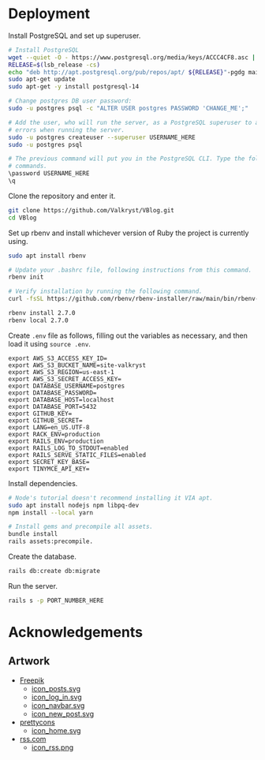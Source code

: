 # Deployment

Install PostgreSQL and set up superuser.

```bash
# Install PostgreSQL
wget --quiet -O - https://www.postgresql.org/media/keys/ACCC4CF8.asc | sudo apt-key add -
RELEASE=$(lsb_release -cs)
echo "deb http://apt.postgresql.org/pub/repos/apt/ ${RELEASE}"-pgdg main | sudo tee  /etc/apt/sources.list.d/pgdg.list
sudo apt-get update
sudo apt-get -y install postgresql-14

# Change postgres DB user password:
sudo -u postgres psql -c "ALTER USER postgres PASSWORD 'CHANGE_ME';"

# Add the user, who will run the server, as a PostgreSQL superuser to avoid
# errors when running the server.
sudo -u postgres createuser --superuser USERNAME_HERE
sudo -u postgres psql

# The previous command will put you in the PostgreSQL CLI. Type the following
# commands.
\password USERNAME_HERE
\q
```

Clone the repository and enter it.

```bash
git clone https://github.com/Valkryst/VBlog.git
cd VBlog
```

Set up rbenv and install whichever version of Ruby the project is currently
using.

```bash
sudo apt install rbenv

# Update your .bashrc file, following instructions from this command.
rbenv init

# Verify installation by running the following command.
curl -fsSL https://github.com/rbenv/rbenv-installer/raw/main/bin/rbenv-doctor | bash

rbenv install 2.7.0
rbenv local 2.7.0
```

Create `.env` file as follows, filling out the variables as necessary, and then
load it using `source .env`.

```
export AWS_S3_ACCESS_KEY_ID=
export AWS_S3_BUCKET_NAME=site-valkryst
export AWS_S3_REGION=us-east-1
export AWS_S3_SECRET_ACCESS_KEY=
export DATABASE_USERNAME=postgres
export DATABASE_PASSWORD=
export DATABASE_HOST=localhost
export DATABASE_PORT=5432
export GITHUB_KEY=
export GITHUB_SECRET=
export LANG=en_US.UTF-8
export RACK_ENV=production
export RAILS_ENV=production
export RAILS_LOG_TO_STDOUT=enabled
export RAILS_SERVE_STATIC_FILES=enabled
export SECRET_KEY_BASE=
export TINYMCE_API_KEY=
```

Install dependencies.

```bash
# Node's tutorial doesn't recommend installing it VIA apt.
sudo apt install nodejs npm libpq-dev
npm install --local yarn

# Install gems and precompile all assets.
bundle install
rails assets:precompile.
```

Create the database.

```bash
rails db:create db:migrate
```

Run the server.

```bash
rails s -p PORT_NUMBER_HERE
```

# Acknowledgements

## Artwork

* [Freepik](https://www.flaticon.com/authors/freepik)
  * [icon_posts.svg](https://github.com/Valkryst/VBlog/blob/master/app/assets/images/icon_posts.svg)
  * [icon_log_in.svg](https://github.com/Valkryst/VBlog/blob/master/app/assets/images/icon_log_in.svg)
  * [icon_navbar.svg](https://github.com/Valkryst/VBlog/blob/master/app/assets/images/icon_navbar.svg)
  * [icon_new_post.svg](https://github.com/Valkryst/VBlog/blob/master/app/assets/images/icon_new_post.svg)
* [prettycons](https://www.flaticon.com/authors/prettycons)
  * [icon_home.svg](https://github.com/Valkryst/VBlog/blob/master/app/assets/images/icon_home.svg)
* [rss.com](https://rss.com/)
  * [icon_rss.png](https://rss.com/blog/free-rss-icon/)